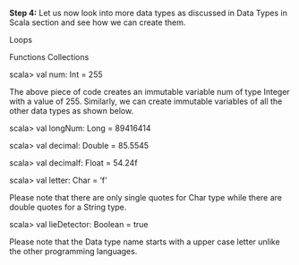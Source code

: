 **Step 4:** Let us now look into more data types as discussed in Data Types in Scala section and see how we can create them.

 
Loops

Functions
Collections

scala> val num: Int = 255

The above piece of code creates an immutable variable num of type Integer with a value of 255. Similarly, we can create immutable variables of all the other data types as shown below.

scala> val longNum: Long = 89416414

scala> val decimal: Double = 85.5545

scala> val decimalf: Float = 54.24f

scala> val letter: Char = ‘f’

Please note that there are only single quotes for Char type while there are double quotes for a String type.

scala> val lieDetector: Boolean = true


 

Please note that the Data type name starts with a upper case letter unlike the other programming languages. 